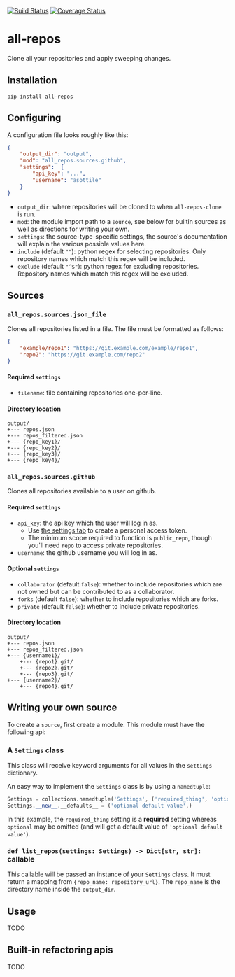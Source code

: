 [![Build Status](https://travis-ci.org/asottile/all-repos.svg?branch=master)](https://travis-ci.org/asottile/all-repos)
[![Coverage Status](https://coveralls.io/repos/github/asottile/all-repos/badge.svg?branch=master)](https://coveralls.io/github/asottile/all-repos?branch=master)

all-repos
=========

Clone all your repositories and apply sweeping changes.

## Installation

`pip install all-repos`


## Configuring

A configuration file looks roughly like this:

```json
{
    "output_dir": "output",
    "mod": "all_repos.sources.github",
    "settings":  {
        "api_key": "...",
        "username": "asottile"
    }
}
```

- `output_dir`: where repositories will be cloned to when `all-repos-clone` is
  run.
- `mod`: the module import path to a `source`, see below for builtin
  sources as well as directions for writing your own.
- `settings`: the source-type-specific settings, the source's
  documentation will explain the various possible values here.
- `include` (default `""`): python regex for selecting repositories.  Only
  repository names which match this regex will be included.
- `exclude` (default `"^$"`): python regex for excluding repositories.
  Repository names which match this regex will be excluded.

## Sources

### `all_repos.sources.json_file`

Clones all repositories listed in a file.  The file must be formatted as
follows:

```json
{
    "example/repo1": "https://git.example.com/example/repo1",
    "repo2": "https://git.example.com/repo2"
}
```

#### Required `settings`

- `filename`: file containing repositories one-per-line.

#### Directory location

```
output/
+--- repos.json
+--- repos_filtered.json
+--- {repo_key1}/
+--- {repo_key2}/
+--- {repo_key3}/
+--- {repo_key4}/
```

### `all_repos.sources.github`

Clones all repositories available to a user on github.

#### Required `settings`

- `api_key`: the api key which the user will log in as.
    - Use [the settings tab](//github.com/settings/tokens/new) to create a
      personal access token.
    - The minimum scope required to function is `public_repo`, though you'll
      need `repo` to access private repositories.
- `username`: the github username you will log in as.

#### Optional `settings`

- `collaborator` (default `false`): whether to include repositories which are
  not owned but can be contributed to as a collaborator.
- `forks` (default `false`): whether to include repositories which are forks.
- `private` (default `false`): whether to include private repositories.

#### Directory location

```
output/
+--- repos.json
+--- repos_filtered.json
+--- {username1}/
    +--- {repo1}.git/
    +--- {repo2}.git/
    +--- {repo3}.git/
+--- {username2}/
    +--- {repo4}.git/
```

## Writing your own source

To create a `source`, first create a module.  This module must have the
following api:

### A `Settings` class

This class will receive keyword arguments for all values in the `settings`
dictionary.

An easy way to implement the `Settings` class is by using a `namedtuple`:

```python
Settings = collections.namedtuple('Settings', ('required_thing', 'optional'))
Settings.__new__.__defaults__ = ('optional default value',)
```

In this example, the `required_thing` setting is a **required** setting
whereas `optional` may be omitted (and will get a default value of
`'optional default value'`).

### `def list_repos(settings: Settings) -> Dict[str, str]:` callable

This callable will be passed an instance of your `Settings` class.  It must
return a mapping from `{repo_name: repository_url}`.  The `repo_name` is the
directory name inside the `output_dir`.


## Usage

TODO

## Built-in refactoring apis

TODO

